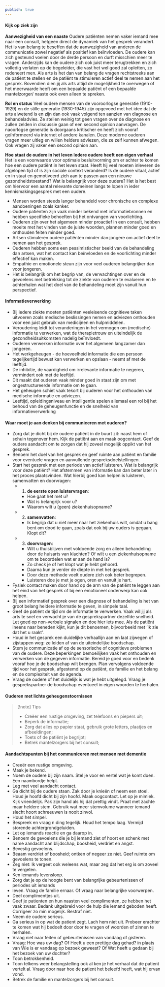 ```yaml
---
publish: true
---
```

#### Kijk op ziek zijn

**Aanwezigheid van een naaste**
Oudere patiënten nemen vaker iemand mee naar een consult, hetgeen direct de dynamiek van het gesprek verandert. Het is van belang te beseffen dat de aanwezigheid van anderen de communicatie zowel negatief als positief kan beïnvloeden. De oudere kan zich gesteund voelen door de derde persoon en durft misschien meer te vragen. Anderzijds kan de oudere zich ook juist meer terugtrekken en zich volledig verlaten op de begeleider, die vast het wel goed zal opletten, zo redeneert men. Als arts is het dan van belang de vragen rechtstreeks aan de patiënt te stellen en de patiënt te stimuleren actief deel te nemen aan het gesprek. Bovendien dien jij als arts altijd de mogelijkheid te overwegen of het meerwaarde heeft om een bepaalde patiënt of een bepaalde mantelzorger/ naaste ook even alleen te spreken.

**Rol en status** 
Veel oudere mensen van de vooroorlogse generatie (1910-1929) en de stille generatie (1930-1945) zijn opgevoed met het idee dat de arts alwetend is en zijn dan ook vaak volgend ten aanzien van diagnose en behandeladvies. Ze stellen weinig tot geen vragen over de diagnose en zullen zelden in discussie gaan of een second opinion aanvragen. De naoorlogse generatie is doorgaans kritischer en heeft zich vooraf geïnformeerd via internet of andere kanalen. Deze moderne ouderen vragen meer uitleg en willen heldere adviezen, die ze zelf kunnen afwegen. Ook vragen zij vaker een second opinion aan.

**Hoe staat de oudere in het leven Iedere oudere heeft een eigen verhaal**
Het is een voorwaarde voor optimale besluitvorming om er achter te komen hoe een oudere patiënt in het leven staat. Heeft hij veel moeten inleveren de afgelopen tijd of is zijn sociale context veranderd? Is de oudere vitaal, actief en in staat en gemotiveerd zich aan te passen aan een nieuwe gezondheidstoestand? Wat is belangrijk voor deze oudere? Het is het best om hiervoor een aantal relevante domeinen langs te lopen in ieder kennismakingsgesprek met een oudere.

- Mensen worden steeds langer behandeld voor chronische en complexe aandoeningen zoals kanker.
- Oudere patiënten zijn vaak minder bekend met informatiebronnen en hebben specifieke behoeften bij het ontvangen van voorlichting.
- Ouderen zijn over het algemeen minder proactief in een consult, hebben moeite met het vinden van de juiste woorden, plannen minder goed en onthouden feiten minder goed.
- Artsen stimuleren oudere patiënten minder dan jongere om actief deel te nemen aan het gesprek.
- Ouderen hebben soms een pessimistischer beeld van de behandeling dan artsen, wat het contact kan beïnvloeden en de voorlichting minder effectief kan maken.
- Empathie en emotionele steun zijn voor veel ouderen belangrijker dan voor jongeren.
- Het is belangrijk om het begrip van, de verwachtingen over en de gevoelens met betrekking tot de ziekte van ouderen te evalueren en te achterhalen wat het doel van de behandeling moet zijn vanuit hun perspectief.

#### Informatieverwerking
- Bij iedere ziekte moeten patiënten veeleisende cognitieve taken uitvoeren zoals medische beslissingen nemen en adviezen onthouden voor een juist gebruik van medicijnen en hulpmiddelen.
- Veroudering leidt tot veranderingen in het vermogen om (medische) informatie te verwerken, wat de therapietrouw en uiteindelijk de gezondheidsuitkomsten nadelig beïnvloedt.
- Ouderen verwerken informatie over het algemeen langzamer dan jongeren.
- Het werkgeheugen - de hoeveelheid informatie die een persoon tegelijkertijd bewust kan verwerken en opslaan - neemt af met de leeftijd.
- De inhibitie, de vaardigheid om irrelevante informatie te negeren, vermindert ook met de leeftijd.
- Dit maakt dat ouderen vaak minder goed in staat zijn om met ongestructureerde informatie om te gaan.
- Het geheugen schiet vaak tekort bij ouderen voor het onthouden van medische informatie en adviezen.
- Leeftijd, opleidingsniveau en intelligentie spelen allemaal een rol bij het behoud van de geheugenfunctie en de snelheid van informatieverwerking


#### Waar moet je aan denken bij communiceren met ouderen?
- Zorg dat je dicht bij de oudere patiënt in de buurt zit: naast hem of schuin tegenover hem. Kijk de patiënt aan en maak oogcontact. Geef de oudere aandacht om te zorgen dat hij zoveel mogelijk oppikt van het gesprek.
- Benoem het doel van het gesprek en geef ruimte aan patiënt en familie voor eventuele vragen en aanvullende gespreksdoelstellingen.
- Start het gesprek met een periode van actief luisteren. Wat is belangrijk voor deze patiënt? Het afstemmen van informatie kan dan beter later in het proces plaatsvinden. Wat hierbij goed kan helpen is luisteren, samenvatten en doorvragen: 
	- 1. **de eerste open luistervragen**: 
		- Hoe gaat het met u? 
		- Wat is belangrijk voor u? 
		- Waarom wilt u (geen) ziekenhuisopname? 
	- 2. **samenvatten**: 
		- Ik begrijp dat u niet meer naar het ziekenhuis wilt, omdat u bang bent om dood te gaan, zoals dat ook bij uw ouders is gegaan. Klopt dit? 
	- 3. **doorvragen**: 
		- Wilt u thuisblijven met voldoende zorg en alleen behandeling door de huisarts van klachten? Of wilt u een ziekenhuisopname om te beoordelen wat er aan de hand is? 
		- Zo check je of het klopt wat je hebt gehoord. 
		- Daarna kun je verder de diepte in met het gesprek. 
		- Door deze methode voelt oudere zich ook beter begrepen. 
		- Luisteren doe je met je ogen, oren en vanuit je hart. 
- Fysiek contact maken door hand op de arm van de patiënt te leggen aan het eind van het gesprek of bij een emotioneel onderwerp kan ook helpen.
- Bij een informatief gesprek over een diagnose of behandeling is het van groot belang heldere informatie te geven, in simpele taal.
- Geef de patiënt de tijd om de informatie te verwerken. Vaak wil jij als arts te snel en verwacht je van de gesprekspartner dezelfde snelheid. Let goed op non-verbale signalen en doe hier iets mee. Als de patiënt ineens naar beneden kijkt, kun je dit benoemen, bijvoorbeeld met ‘Ik zie dat het u raakt’.
- Houd in het gesprek een duidelijke verhaallijn aan en laat zijwegen of zijstappen weg: ze leiden af van de uiteindelijke boodschap.
- Stem je communicatie af op de sensorische of cognitieve problemen van de oudere. Deze beperkingen bemoeilijken vaak het onthouden en verwerken van de gegeven informatie. Bereid je goed voor en bedenk vooraf hoe je de boodschap wilt brengen. Plan vervolgens voldoende tijd voor het gesprek, afgestemd op de patiënt, de familie en het belang en de complexiteit van de agenda.
- Vraag de oudere of het duidelijk is wat je hebt uitgelegd. Vraag je gesprekspartner de boodschap eventueel in eigen woorden te herhalen.

#### Ouderen met lichte geheugenstoornissen


> [!note] Tips
> - Creëer een rustige omgeving, zet telefoons en piepers uit;
> - Beperk de informatie;
> - Zorg dat alles op papier staat, gebruik grote letters, plaatjes en afbeeldingen;
> - Toets of de patiënt je begrijpt;
> - Betrek mantelzorgers bij het consult;


#### Aandachtspunten bij het communiceren met mensen met dementie
 - Creeër een rustige omgeving.
 - Maak je bekend.
 - Noem de oudere bij zijn naam. Stel je voor en vertel wat je komt doen. Een naambordje helpt.
 - Leg met veel aandacht contact.
 - Ga dicht bij de oudere staan. Zak door je knieën of neem een stoel. Houd je hoofd dicht bij zijn hoofd. Maak oogcontact. Let op je mimiek. Kijk vriendelijk. Pak zijn hand als hij dat prettig vindt. Praat met zachte maar heldere stem. Gebruik wat meer stemvolume wanneer iemand slecht hoort schreeuwen is nooit zinvol.
 - Houd het simpel.
 - Bespreek en vraag n ding tegelijk. Houd het tempo laag. Vermijd storende achtergrondgeluiden.
 - Let op iemands reactie en ga daarop in.
 - Benoem de gevoelens die je bij iemand ziet of hoort en schenk met name aandacht aan blijdschap, boosheid, verdriet en angst.
 - Bevestig gevoelens.
 - Beaam verdriet of boosheid; ontken of negeer ze niet. Geef ruimte om gevoelens te tonen.
- Zeg niet: Ik vergeet ook weleens wat, maar zeg dat het erg is om zoveel te vergeten.
 - Ken iemands levensloop.
 - Zorg dat je op de hoogte bent van belangrijke gebeurtenissen of periodes uit iemands
- leven. Vraag de familie ernaar. Of vraag naar belangrijke voorwerpen.
 - Deel complimentjes uit.
 - Geef je patienten en hun naasten veel complimenten, ze hebben het vaak zwaar. Bedank uitgebreid voor de hulp die iemand geboden heeft. Corrigeer zo min mogelijk. Bestraf niet.
 - Neem de oudere serieus.
 - Ga serieus in op wat de patient zegt. Lach hem niet uit. Probeer erachter te komen wat hij bedoelt door door te vragen of woorden of zinnen te herhalen.
 - Vraag niet naar feiten of gebeurtenissen van vandaag of gisteren.
 - Vraag: Hoe was uw dag? Of Heeft u een prettige dag gehad? in plaats van Wie is er vandaag op bezoek geweest? Of Wat heeft u gedaan bij het bezoek van uw dochter?
 - Toon betrokkenheid.
 - Toon telkens weer belangstelling ook al ken je het verhaal dat de patient vertelt al. Vraag door naar hoe de patient het beleefd heeft, wat hij ervan vond.
 - Betrek de familie en mantelzorgers bij het consult.